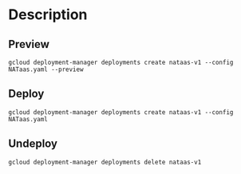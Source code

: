 # Description

## Preview
`gcloud deployment-manager deployments create nataas-v1 --config NATaas.yaml --preview`

## Deploy
`gcloud deployment-manager deployments create nataas-v1 --config NATaas.yaml`

## Undeploy
`gcloud deployment-manager deployments delete nataas-v1`

